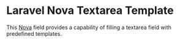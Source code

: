 # Laravel Nova Textarea Template

This [Nova](https://nova.laravel.com/) field provides a capability of filling a textarea field with predefined templates.
